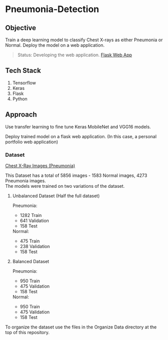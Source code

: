 # Pneumonia-Detection  

## Objective
Train a deep learning model to classify Chest X-rays as either Pneumonia or Normal. Deploy the model on a web application.   

<blockquote>Status: Developing the web application. <a href='https://github.com/runo-hr/Flask'> Flask Web App </a> </blockquote>  

## Tech Stack  
1. Tensorflow  
2. Keras  
3. Flask  
4. Python  

## Approach  
Use transfer learning to fine tune Keras MobileNet and VGG16 models.  

Deploy trained model on a flask web application. (In this case, a personal portfolio web application)  

### Dataset  
<a href='https://www.kaggle.com/paultimothymooney/chest-xray-pneumonia '> Chest X-Ray Images (Pneumonia) </a>  

This Dataset has a total of 5856 images - 1583 Normal images, 4273 Pneumonia images.  
The models were trained on two variations of the dataset.  
<ol>
  <li> Unbalanced Dataset (Half the full dataset) </li>
  <p> 
    Pneumonia:
    <ul>
      <li> 1282 Train </li>
      <li> 641  Validation </li>
      <li> 158  Test</li>
     </ul>
    Normal:
      <ul>
        <li> 475 Train </li>
        <li> 238 Validation </li>
        <li> 158 Test</li>
      </ul>
  </p>
   
  <li> Balanced Dataset  </li>
  <p> 
    Pneumonia:
    <ul>
      <li> 950  Train </li>
      <li> 475  Validation </li>
      <li> 158  Test</li>
     </ul>
    Normal:
      <ul>
        <li> 950 Train </li>
        <li> 475 Validation </li>
        <li> 158 Test</li>
      </ul>
  </p>
</ol>

To organize the dataset use the files in the Organize Data directory at the top of this repository.  

